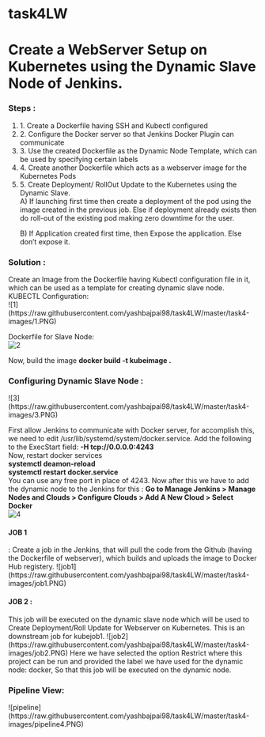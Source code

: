 # task4LW
<h1>Create a WebServer Setup on Kubernetes using the Dynamic Slave Node of Jenkins.</h1>

<h3>Steps :</h3>
<ol>
<li>
1. Create a Dockerfile having SSH and Kubectl configured
  </li>
  <li>
2. Configure the Docker server so that Jenkins Docker Plugin can communicate
  </li>
  <li>
3. Use the created Dockerfile as the Dynamic Node Template, which can be used by specifying certain labels
  </li>
  <li>
4. Create another Dockerfile which acts as a webserver image for the Kubernetes Pods
  </li>
  <li>
5. Create Deployment/ RollOut Update to the Kubernetes using the Dynamic Slave.
  </li>
A) If launching first time then create a deployment of the pod using the image created in the previous job. Else if deployment already exists then do roll-out of the existing pod making zero downtime for the user.

B) If Application created first time, then Expose the application. Else don’t expose it.
</ol>

<h3>Solution :</h3>
Create an Image from the Dockerfile having Kubectl configuration file in it, which can be used as a template for creating dynamic slave node.
<br>
KUBECTL Configuration:<br>
![1](https://raw.githubusercontent.com/yashbajpai98/task4LW/master/task4-images/1.PNG)

Dockerfile for Slave Node:<br> 
![2](https://raw.githubusercontent.com/yashbajpai98/task4LW/master/task4-images/2.PNG)

Now, build the image <b>docker build -t kubeimage .</b>

<h3>Configuring Dynamic Slave Node :</h3>
 ![3](https://raw.githubusercontent.com/yashbajpai98/task4LW/master/task4-images/3.PNG)

First allow Jenkins to communicate with Docker server, for accomplish this, we need to edit /usr/lib/systemd/system/docker.service. Add the following to the ExecStart field: <strong>-H tcp://0.0.0.0:4243</strong>
<br>
Now, restart docker services<br>
<b> systemctl deamon-reload</b>
<br>
<b> systemctl restart docker.service</b>
<br>
You can use any free port in place of 4243. Now after this we have to add the dynamic node to the Jenkins for this : <b>Go to Manage Jenkins > Manage Nodes and Clouds > Configure Clouds > Add A New Cloud > Select Docker</b>
<br>
![4](https://raw.githubusercontent.com/yashbajpai98/task4LW/master/task4-images/4.PNG)
<h4>JOB 1</h4> : Create a job in the Jenkins, that will pull the code from the Github (having the Dockerfile of webserver), which builds and uploads the image to Docker Hub registery.
![job1](https://raw.githubusercontent.com/yashbajpai98/task4LW/master/task4-images/job1.PNG)

<h4>JOB 2 :</h4> This job will be executed on the dynamic slave node which will be used to Create Deployment/Roll Update for Webserver on Kubernetes. This is an downstream job for kubejob1.
![job2](https://raw.githubusercontent.com/yashbajpai98/task4LW/master/task4-images/job2.PNG)
Here we have selected the option Restrict where this project can be run and provided the label we have used for the dynamic node: docker, So that this job will be executed on the dynamic node.

<h3>Pipeline View: </h3>
![pipeline](https://raw.githubusercontent.com/yashbajpai98/task4LW/master/task4-images/pipeline4.PNG)
